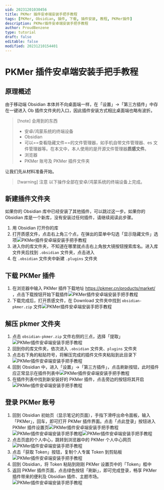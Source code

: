 ```yaml
---
uid: 20231201030456
title: PKMer 插件安卓端安装手把手教程
tags: [PKMer, Obsidian, 插件, 下载, 插件安装, 教程, PKMer插件]
description: PKMer插件安卓端安装手把手教程
author: ProudBenzene
type: tutorial
draft: false
editable: false
modified: 20231210154401
---
```


# PKMer 插件安卓端安装手把手教程

## 原理概述

由于移动端 Obsidian 本体并不向桌面端一样，在「设置」→「第三方插件」中存在一键进入 Ob 插件文件夹的入口，因此插件安装方式相比桌面端也略有波折。

> [!note] 会用到的东西
> - 安卓/鸿蒙系统的终端设备
> - Obsidian
> - 可以==查看隐藏文件==的文件管理器，如手机自带文件管理器、es 文件管理器等。在本文中，本人使用的是开源文件管理器**质感文件**。
> - 浏览器
> - PKMer 账号及 PKMer 插件文件夹

让我们先从材料准备开始。

> [!warning] 注意
> 以下操作全部在安卓/鸿蒙系统的终端设备上完成。

## 新建插件文件夹

如果你的 Obsidian 库中已经安装了其他插件，可以跳过这一步。如果你的 Obsidian 库是一个新库，没有安装过任何插件，请继续阅读此步骤。

1. 用 Obsidian 打开你的库
2. 打开质感文件，点击右上角三个点，在弹出的菜单中勾选「显示隐藏文件」选项![PKMer插件安卓端安装手把手教程](https://cdn.pkmer.cn/images/202312010430353.JPEG!pkmer)
3. 进入你的库文件夹，不知道在哪里就点击右上角放大镜按钮搜索库名。进入库文件夹后找到 `.obsidian` 文件夹，点击进入
4. 在 `.obsidian` 文件夹中新建 `.plugins` 文件夹

## 下载 PKMer 插件

1. 在浏览器中输入 PKMer 插件下载地址 <https://pkmer.cn/products/market/> ，点击下载按钮开始下载插件![PKMer插件安卓端安装手把手教程](https://cdn.pkmer.cn/images/202312010423543.JPEG!pkmer)
2. 下载完成后，打开质感文件，在 Download 文件夹中找到 `obsidian-pkmer.zip` 文件![PKMer插件安卓端安装手把手教程](https://cdn.pkmer.cn/images/202312010424377.jpg!pkmer)

## 解压 pkmer 文件夹

1. 点击 `obsidian-pkmer.zip` 文件右侧的三点，选择「提取」![PKMer插件安卓端安装手把手教程](https://cdn.pkmer.cn/images/202312010425864.JPEG!pkmer)
2. 回到你的库文件夹，依次进入 `.obsidian` 文件夹、`plugins` 文件夹
3. 点击右下角的粘贴符号，将解压完成的插件文件夹粘贴到此目录下![PKMer插件安卓端安装手把手教程](https://cdn.pkmer.cn/images/202312010425170.JPEG!pkmer)
4. 回到 Obsidian 中，进入「设置」→「第三方插件」，点击刷新按钮，此时插件应正常显示在插件列表中![PKMer插件安卓端安装手把手教程](https://cdn.pkmer.cn/images/202312010425823.JPEG!pkmer)
5. 在插件列表中找到新安装好的 PKMer 插件，点击旁边的按钮将其开启![PKMer插件安卓端安装手把手教程](https://cdn.pkmer.cn/images/202312010426700.JPEG!pkmer)

## 登录 PKMer 账号

1. 回到 Obsidian 初始页（显示笔记的页面），手指下滑呼出命令面板，输入「PKMer」，回车，即可打开 PKMer 插件界面。点击「点此登录」按钮进入 PKMer 插件设置页![PKMer插件安卓端安装手把手教程](https://cdn.pkmer.cn/images/202312010426699.JPEG!pkmer)![PKMer插件安卓端安装手把手教程](https://cdn.pkmer.cn/images/202312010430357.JPEG!pkmer)![PKMer插件安卓端安装手把手教程](https://cdn.pkmer.cn/images/202312010427665.JPEG!pkmer)
2. 点击页底的个人中心，跳转到浏览器中的 PKMer 个人中心网页![PKMer插件安卓端安装手把手教程](https://cdn.pkmer.cn/images/202312010428817.JPEG!pkmer)
3. 点击「获取 Token」按钮，复制个人专属 Token 到剪贴板![PKMer插件安卓端安装手把手教程](https://cdn.pkmer.cn/images/202312010427326.JPEG!pkmer)
4. 回到 Obsidian，将 Token 粘贴到刚刚 PKMer 设置页中的「Token」框中
5. 返回 PKMer 插件页面，点击绿色按钮「刷新」，即可完成登录，畅享 PKMer 插件带来的便利及 Obsidian 插件、主题市场。![PKMer插件安卓端安装手把手教程](https://cdn.pkmer.cn/images/202312010432544.JPEG!pkmer)